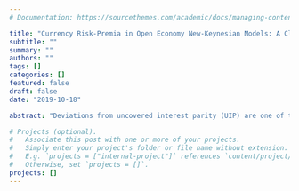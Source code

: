 ```yaml
---
# Documentation: https://sourcethemes.com/academic/docs/managing-content/

title: "Currency Risk-Premia in Open Economy New-Keynesian Models: A Closed-Form Solution Approach"
subtitle: ""
summary: ""
authors: ""
tags: []
categories: []
featured: false
draft: false
date: "2019-10-18"

abstract: "Deviations from uncovered interest parity (UIP) are one of the most salient empirical patterns in international macroeconomics. Yet, as benchmark open-economy models are solved via linearization, their predictions are silent on the existence and behavior of UIP-deviations. To overcome this challenge, I present a closed-form solution for a benchmark small open-economy (SOE) New Keynesian model when the intertemporal elasticity and several intratemporal elasticities of substitution are equal to one. I find that UIP- deviations are generically different from zero and driven by shocks to foreign output and the covariances of foreign output shocks with shocks to foreign monetary policy and home productivity. Perhaps surprisingly, the optimal monetary policy and its implied UIP-deviations are independent of the SOE’s debt position."

# Projects (optional).
#   Associate this post with one or more of your projects.
#   Simply enter your project's folder or file name without extension.
#   E.g. `projects = ["internal-project"]` references `content/project/deep-learning/index.md`.
#   Otherwise, set `projects = []`.
projects: []
---
```


